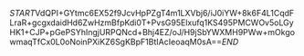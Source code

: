 $START$VdQPI+GYtmc6EX52f9JcvHpPZgT4m1LXVbj6/iJ0iYW+8k6F4L1CqdFLraR+gcgxdaidHd6ZwHzmBfpKdi0T+PvsG95Elxufq1KS495PMCWOv5oLGyHK1+CJP+pGePSYhIngjURPQNcd+Bhj4EZ/oJ/H9jSbYWXMH9PWw+mOkgowmaqTfCx0L0oNoinPXiKZ6SgKBpF1BtIAcIeoaqM0sA==$END$
